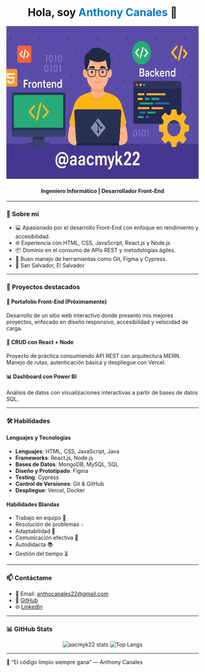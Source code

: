 <h1 align="center">Hola, soy <span style="color:#007acc">Anthony Canales</span> 👋</h1>

<p align="center">
 <img src="https://github.com/aacmyk22/aacmyk22/blob/main/imag/portada.png?raw=true" alt="Banner de portada" width="1000" height="400"" />
</p>

<h4 align="center">Ingeniero Informático | Desarrollador Front-End</h4>

---

### 📌 Sobre mí

- 💻 Apasionado por el desarrollo Front-End con enfoque en rendimiento y accesibilidad.
- 🌐 Experiencia con HTML, CSS, JavaScript, React.js y Node.js
- 📦 Dominio en el consumo de APIs REST y metodologías ágiles.
- 🔧 Buen manejo de herramientas como Git, Figma y Cypress.
- 📍 San Salvador, El Salvador

---

### 🚀 Proyectos destacados

#### 🎯 Portafolio Front-End (Próximamente)
Desarrollo de un sitio web interactivo donde presento mis mejores proyectos, enfocado en diseño responsivo, accesibilidad y velocidad de carga.

#### 🧱 CRUD con React + Node
Proyecto de práctica consumiendo API REST con arquitectura MERN. Manejo de rutas, autenticación básica y despliegue con Vercel.

#### 📊 Dashboard con Power BI
Análisis de datos con visualizaciones interactivas a partir de bases de datos SQL.

---

### 🛠️ Habilidades

#### Lenguajes y Tecnologías
- **Lenguajes**: HTML, CSS, JavaScript, Java
- **Frameworks**: React.js, Node.js
- **Bases de Datos**: MongoDB, MySQL, SQL
- **Diseño y Prototipado**: Figma
- **Testing**: Cypress
- **Control de Versiones**: Git & GitHub
- **Despliegue**: Vercel, Docker

#### Habilidades Blandas
- Trabajo en equipo 🤝
- Resolución de problemas 💡
- Adaptabilidad 🔄
- Comunicación efectiva 📢
- Autodidacta 📚
- Gestión del tiempo ⏳

---

### 📫 Contáctame

- 📧 Email: anthocanales22@gmail.com
- 🔗 [GitHub](https://github.com/aacmyk22)
- 🌐 [LinkedIn](https://www.linkedin.com/in/anthony-canales-9662ab341/)

---

### 📊 GitHub Stats

<p align="center">
  <img src="https://github-readme-stats.vercel.app/api?username=aacmyk22&show_icons=true&theme=radical" alt="aacmyk22 stats"/>
  <img src="https://github-readme-stats.vercel.app/api/top-langs/?username=aacmyk22&layout=compact&theme=radical" alt="Top Langs"/>
</p>

---

🎯 “El código limpio siempre gana” — Anthony Canales

